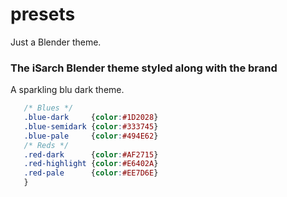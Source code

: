 presets
=======

Just a Blender theme.

### The iSarch Blender theme styled along with the brand

A sparkling blu dark theme.

```css
   /* Blues */
   .blue-dark     {color:#1D2028}
   .blue-semidark {color:#333745}
   .blue-pale     {color:#494E62}
   /* Reds */
   .red-dark      {color:#AF2715}
   .red-highlight {color:#E6402A}
   .red-pale      {color:#EE7D6E}
   }
```
